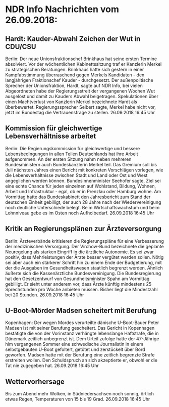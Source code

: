 # NDR Info Nachrichten vom 26.09.2018:


## Hardt: Kauder-Abwahl Zeichen der Wut in CDU/CSU
Berlin: Der neue Unionsfraktionschef Brinkhaus hat seine ersten Termine absolviert. Vor der wöchentlichen Kabinettssitzung traf er Kanzlerin Merkel zu strategischen Beratungen. Brinkhaus hatte sich gestern in einer Kampfabstimmung überraschend gegen Merkels Kandidaten - den langjährigen Fraktionschef Kauder - durchgesetzt. Der außenpolitische Sprecher der Unionsfraktion, Hardt, sagte auf NDR Info, bei vielen Abgeordneten habe der Regierungsstreit der vergangenen Wochen Wut ausgelöst und damit zu Kauders Abwahl beigetragen. Spekulationen über einen Machtverlust von Kanzlerin Merkel bezeichnete Hardt als überbewertet. Regierungssprecher Seibert sagte, Merkel habe nicht vor, jetzt im Bundestag die Vertrauensfrage zu stellen. 26.09.2018 16:45 Uhr 

## Kommission für gleichwertige Lebensverhältnisse arbeitet
Berlin: Die Regierungskommission für gleichwertige und bessere Lebensbedingungen in allen Teilen Deutschlands hat ihre Arbeit aufgenommen. An der ersten Sitzung nahm neben mehreren Bundesministern auch Bundeskanzlerin Merkel teil. Das Gremium soll bis Juli nächsten Jahres einen Bericht mit konkreten Vorschlägen vorlegen, wie die Lebensverhältnisse zwischen Stadt und Land oder Ost und West angeglichen werden können. Bundesinnenminister Seehofer sagte, Ziel sei eine echte Chance für jeden einzelnen auf Wohlstand, Bildung, Wohnen, Arbeit und Infrastruktur - egal, ob er in Prenzlau oder Hamburg wohne. Am Vormittag hatte das Bundeskabinett den Jahresbericht zum Stand der deutschen Einheit gebilligt, der auch 28 Jahre nach der Wiedervereinigung noch deutliche Unterschiede belegt. Beim Wirtschaftswachstum und beim Lohnniveau gebe es im Osten noch Aufholbedarf. 26.09.2018 16:45 Uhr 

## Kritik an Regierungsplänen zur Ärzteversorgung
Berlin: Ärzteverbände kritisieren die Regierungspläne für eine Verbesserung der medizinischen Versorgung. Der Virchow-Bund bezeichnete die geplante Neuregelung als starken Eingriff in die ärztliche Autonomie. Es sei zwar positiv, dass Mehrleistungen der Ärzte besser vergütet werden sollen. Nötig sei aber auch ein stärkerer Schritt hin zu einem Ende der Budgetierung, mit der die Ausgaben im Gesundheitswesen staatlich begrenzt werden. Ähnlich äußerte sich die Kassenärztliche Bundesvereinigung. Die Bundesregierung hat den Gesetzentwurf von Gesundheitsminister Spahn am Vormittag gebilligt. Er sieht unter anderem vor, dass Ärzte künftig mindestens 25 Sprechstunden pro Woche anbieten müssen. Bisher liegt die Mindestzahl bei 20 Stunden. 26.09.2018 16:45 Uhr 

## U-Boot-Mörder Madsen scheitert mit Berufung
Kopenhagen: Der wegen Mordes verurteilte dänische U-Boot-Bauer Peter Madsen ist mit seiner Berufung gescheitert. Das Gericht in Kopenhagen bestätigte die von der Vorinstanz verhängte lebenslange Haftstrafe, die in Dänemark zeitlich unbegrenzt ist. Dem Urteil zufolge hatte der 47-Jährige him vergangenen Sommer eine schwedische Journalistin in einem selbstgebauten U-Boot gefoltert, getötet und zerstückelt über Bord geworfen. Madsen hatte mit der Berufung eine zeitlich begrenzte Strafe erstreiten wollen. Den Schuldspruch an sich akzeptierte er, obwohl er die Tat nie zugegeben hat. 26.09.2018 16:45 Uhr 

## Wettervorhersage
Bis zum Abend mehr Wolken, in Südniedersachsen noch sonnig, örtlich etwas Regen, Temperaturen von 15 bis 19 Grad. 26.09.2018 16:45 Uhr 
